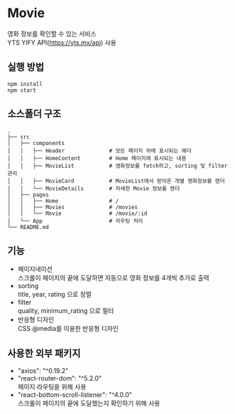 # Movie

영화 정보를 확인할 수 있는 서비스
<br/>
YTS YIFY API(https://yts.mx/api) 사용

## 실행 방법

```
npm install
npm start
```

## 소스폴더 구조

    .
    ├── src
    │   ├── components
    │   │   ├── Header              # 모든 페이지 위에 표시되는 헤더
    │   │   ├── HomeContent         # Home 페이지에 표시되는 내용
    │   │   ├── MovieList           # 영화정보를 fetch하고, sorting 및 filter 관리
    │   │   ├── MovieCard           # MovieList에서 받아온 개별 영화정보를 렌더
    │   │   └── MovieDetails        # 자세한 Movie 정보를 렌더
    │   ├── pages
    │   │   ├── Home                # /
    │   │   ├── Movies              # /movies
    │   │   └── Movie               # /movie/:id
    │   └── App                     # 라우팅 처리
    └── README.md

## 기능

- 페이지네이션
  <br/>스크롤이 페이지의 끝에 도달하면 자동으로 영화 정보를 4개씩 추가로 출력
- sorting
  <br/> title, year, rating 으로 정렬
- filter
  <br/> quality, minimum_rating 으로 필터
- 반응형 디자인
  <br/> CSS @media를 이용한 반응형 디자인

## 사용한 외부 패키지

- "axios": "^0.19.2"
- "react-router-dom": "^5.2.0"
  <br/>페이지 라우팅을 위해 사용
- "react-bottom-scroll-listener": "^4.0.0"
  <br/>스크롤이 페이지의 끝에 도달했는지 확인하기 위해 사용
